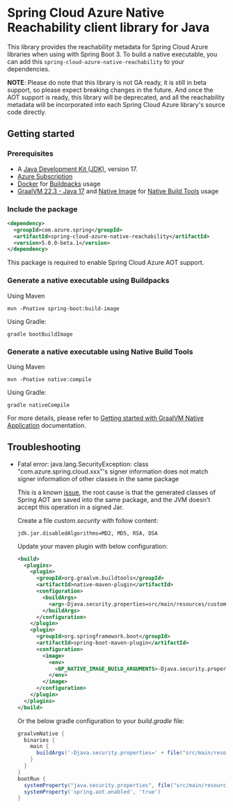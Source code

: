 # Spring Cloud Azure Native Reachability client library for Java

This library provides the reachability metadata for Spring Cloud Azure libraries when using with Spring Boot 3. To build a native executable, you can add this `spring-cloud-azure-native-reachability` to your dependencies. 

**NOTE**: Please do note that this library is not GA ready, it is still in beta support, so please expect breaking changes in the future. And once the AOT support is ready, this library will be deprecated, and all the reachability metadata will be incorporated into each Spring Cloud Azure library's source code directly. 

## Getting started

### Prerequisites
- A [Java Development Kit (JDK)][jdk_link], version 17.
- [Azure Subscription][azure_subscription]
- [Docker](https://docs.docker.com/installation/#installation) for [Buildpacks](https://docs.spring.io/spring-boot/docs/current/reference/htmlsingle/#native-image.developing-your-first-application.buildpacks) usage
- [GraalVM 22.3 - Java 17](https://www.graalvm.org/downloads/) and [Native Image](https://www.graalvm.org/22.0/reference-manual/native-image/) for [Native Build Tools](https://docs.spring.io/spring-boot/docs/current/reference/htmlsingle/#native-image.developing-your-first-application.native-build-tools) usage

### Include the package

[//]: # ({x-version-update-start;com.azure.spring:spring-cloud-azure-native-reachability;current})
```xml
<dependency>
  <groupId>com.azure.spring</groupId>
  <artifactId>spring-cloud-azure-native-reachability</artifactId>
  <version>5.0.0-beta.1</version>
</dependency>
```

This package is required to enable Spring Cloud Azure AOT support.

### Generate a native executable using Buildpacks

Using Maven

```shell
mvn -Pnative spring-boot:build-image
```

Using Gradle:

```shell
gradle bootBuildImage
```

### Generate a native executable using Native Build Tools

Using Maven

```shell
mvn -Pnative native:compile
```

Using Gradle:

```shell
gradle nativeCompile
```

For more details, please refer to [Getting started with GraalVM Native Application](https://docs.spring.io/spring-boot/docs/current/reference/htmlsingle/#native-image.developing-your-first-application)
documentation.

## Troubleshooting

- Fatal error: java.lang.SecurityException: class "com.azure.spring.cloud.xxx"'s signer information does not match signer information of other classes in the same package

  This is a known [issue](https://github.com/Azure/azure-sdk-for-java/issues/30320), the root cause is that the generated classes of Spring AOT are saved into the same package, and the JVM doesn't accept this operation in a signed Jar.

  Create a file *custom.security* with follow content:
    
    ```properties
    jdk.jar.disabledAlgorithms=MD2, MD5, RSA, DSA
    ```

  Update your maven plugin with below configuration:
  
    ```xml
    <build>
      <plugins>
        <plugin>
          <groupId>org.graalvm.buildtools</groupId>
          <artifactId>native-maven-plugin</artifactId>
          <configuration>
            <buildArgs>
              <arg>-Djava.security.properties=src/main/resources/custom.security</arg>
            </buildArgs>
          </configuration>
        </plugin>
        <plugin>
          <groupId>org.springframework.boot</groupId>
          <artifactId>spring-boot-maven-plugin</artifactId>
          <configuration>
            <image>
              <env>
                <BP_NATIVE_IMAGE_BUILD_ARGUMENTS>-Djava.security.properties=/workspace/BOOT-INF/classes/custom.security</BP_NATIVE_IMAGE_BUILD_ARGUMENTS>
              </env>
            </image>
          </configuration>
        </plugin>
      </plugins>
    </build>
    ```

  Or the below gradle configuration to your *build.gradle* file:

    ```groovy
    graalvmNative {
      binaries {
        main {
          buildArgs('-Djava.security.properties=' + file("src/main/resources/custom.security").absolutePath)
        }
      }
    }
    bootRun {
      systemProperty("java.security.properties", file("src/main/resources/custom.security").absolutePath)
      systemProperty('spring.aot.enabled', 'true')
    }
    ```

[jdk_link]: https://learn.microsoft.com/azure/developer/java/fundamentals/java-jdk-install
[azure_subscription]: https://azure.microsoft.com/free
